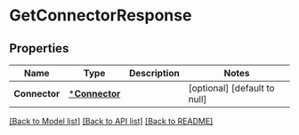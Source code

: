 # GetConnectorResponse

## Properties
Name | Type | Description | Notes
------------ | ------------- | ------------- | -------------
**Connector** | [***Connector**](Connector.md) |  | [optional] [default to null]

[[Back to Model list]](../README.md#documentation-for-models) [[Back to API list]](../README.md#documentation-for-api-endpoints) [[Back to README]](../README.md)


